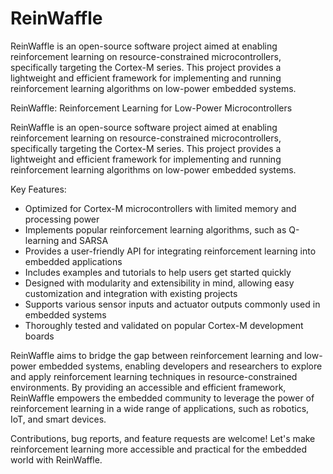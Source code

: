 # ReinWaffle
ReinWaffle is an open-source software project aimed at enabling reinforcement learning on resource-constrained microcontrollers, specifically targeting the Cortex-M series. This project provides a lightweight and efficient framework for implementing and running reinforcement learning algorithms on low-power embedded systems.

ReinWaffle: Reinforcement Learning for Low-Power Microcontrollers

ReinWaffle is an open-source software project aimed at enabling reinforcement learning on resource-constrained microcontrollers, specifically targeting the Cortex-M series. This project provides a lightweight and efficient framework for implementing and running reinforcement learning algorithms on low-power embedded systems.

Key Features:
- Optimized for Cortex-M microcontrollers with limited memory and processing power
- Implements popular reinforcement learning algorithms, such as Q-learning and SARSA
- Provides a user-friendly API for integrating reinforcement learning into embedded applications
- Includes examples and tutorials to help users get started quickly
- Designed with modularity and extensibility in mind, allowing easy customization and integration with existing projects
- Supports various sensor inputs and actuator outputs commonly used in embedded systems
- Thoroughly tested and validated on popular Cortex-M development boards

ReinWaffle aims to bridge the gap between reinforcement learning and low-power embedded systems, enabling developers and researchers to explore and apply reinforcement learning techniques in resource-constrained environments. By providing an accessible and efficient framework, ReinWaffle empowers the embedded community to leverage the power of reinforcement learning in a wide range of applications, such as robotics, IoT, and smart devices.

Contributions, bug reports, and feature requests are welcome! Let's make reinforcement learning more accessible and practical for the embedded world with ReinWaffle.
